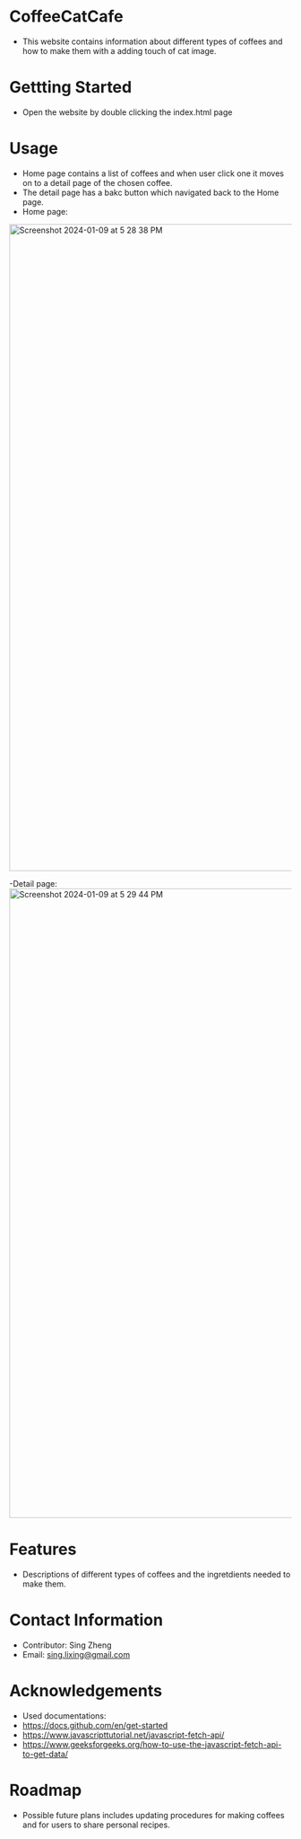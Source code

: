 # CoffeeCatCafe
- This website contains information about different types of coffees and how to make them with a adding touch of cat image.

# Gettting Started
- Open the website by double clicking the index.html page

# Usage
- Home page contains a list of coffees and when user click one it moves on to a detail page of the chosen coffee.
- The detail page has a bakc button which navigated back to the Home page.
- Home page:
<img width="1152" alt="Screenshot 2024-01-09 at 5 28 38 PM" src="https://github.com/SingLZ/CoffeeCatCafe/assets/125691222/487a7ee6-21ed-4f10-b1dc-1347d2945d7b">

-Detail page:
<img width="1121" alt="Screenshot 2024-01-09 at 5 29 44 PM" src="https://github.com/SingLZ/CoffeeCatCafe/assets/125691222/ec27c5f6-30d3-46dc-b387-cb7446426315">

# Features
- Descriptions of different types of coffees and the ingretdients needed to make them.

# Contact Information
- Contributor: Sing Zheng
- Email: sing.lixing@gmail.com

# Acknowledgements
- Used documentations:
- https://docs.github.com/en/get-started
- https://www.javascripttutorial.net/javascript-fetch-api/
- https://www.geeksforgeeks.org/how-to-use-the-javascript-fetch-api-to-get-data/

# Roadmap
- Possible future plans includes updating procedures for making coffees and for users to share personal recipes. 
